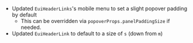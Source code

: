 - Updated `EuiHeaderLinks`'s mobile menu to set a slight popover padding by default
  - This can be overridden via `popoverProps.panelPaddingSize` if needed.
- Updated `EuiHeaderLink` to default to a size of `s` (down from `m`)
